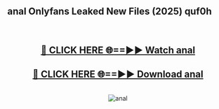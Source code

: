 <h2>anal Onlyfans Leaked New Files (2025) quf0h</h2>
<br>
<div align="center">
<h2><a href="https://mediafiles.top/anal&ref=git" rel="nofollow">🔴 CLICK HERE 🌐==►► Watch anal</a></h2>
<h2><a href="https://mediafiles.top/anal&ref=git" rel="nofollow">🔴 CLICK HERE 🌐==►► Download anal</a></h2>
<br>
<a href="https://mediafiles.top/anal&ref=git" rel="nofollow" data-target="animated-image.originalLink"><img src="https://i.ibb.co.com/xMMVF88/686577567.gif" alt="anal" style="max-width: 100%; display: inline-block;" data-target="animated-image.originalImage"></a>
</div>
<br>
<br>